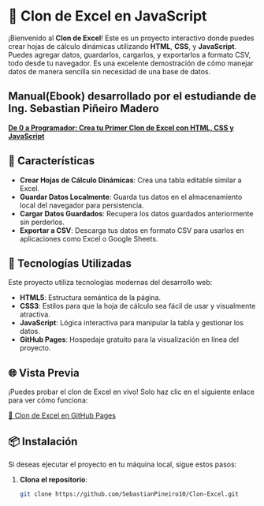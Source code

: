 # 📝 Clon de Excel en JavaScript

¡Bienvenido al **Clon de Excel**! Este es un proyecto interactivo donde puedes crear hojas de cálculo dinámicas utilizando **HTML**, **CSS**, y **JavaScript**. Puedes agregar datos, guardarlos, cargarlos, y exportarlos a formato CSV, todo desde tu navegador. Es una excelente demostración de cómo manejar datos de manera sencilla sin necesidad de una base de datos.

## Manual(Ebook) desarrollado por el estudiande de Ing. Sebastian Piñeiro Madero

[**De 0 a Programador: Crea tu Primer Clon de Excel con HTML, CSS y JavaScript**](https://raw.githubusercontent.com/SebastianPineiro10/Clon-Excel/ace09ba5660d6b96089b7299d746430829771c17/De%200%20a%20Programador-%20Crea%20tu%20Primer%20Clon%20de%20Excel%20con%20HTML%2C%20CSS%20y%20JavaScript.pdf)

## 🌟 Características

- **Crear Hojas de Cálculo Dinámicas**: Crea una tabla editable similar a Excel.
- **Guardar Datos Localmente**: Guarda tus datos en el almacenamiento local del navegador para persistencia.
- **Cargar Datos Guardados**: Recupera los datos guardados anteriormente sin perderlos.
- **Exportar a CSV**: Descarga tus datos en formato CSV para usarlos en aplicaciones como Excel o Google Sheets.

## 🚀 Tecnologías Utilizadas

Este proyecto utiliza tecnologías modernas del desarrollo web:

- **HTML5**: Estructura semántica de la página.
- **CSS3**: Estilos para que la hoja de cálculo sea fácil de usar y visualmente atractiva.
- **JavaScript**: Lógica interactiva para manipular la tabla y gestionar los datos.
- **GitHub Pages**: Hospedaje gratuito para la visualización en línea del proyecto.

## 🌐 Vista Previa

¡Puedes probar el clon de Excel en vivo! Solo haz clic en el siguiente enlace para ver cómo funciona:

[🔗 Clon de Excel en GitHub Pages](https://sebastianpineiro10.github.io/Clon-Excel/)

## 📦 Instalación

Si deseas ejecutar el proyecto en tu máquina local, sigue estos pasos:

1. **Clona el repositorio**:

   ```bash
   git clone https://github.com/SebastianPineiro10/Clon-Excel.git
